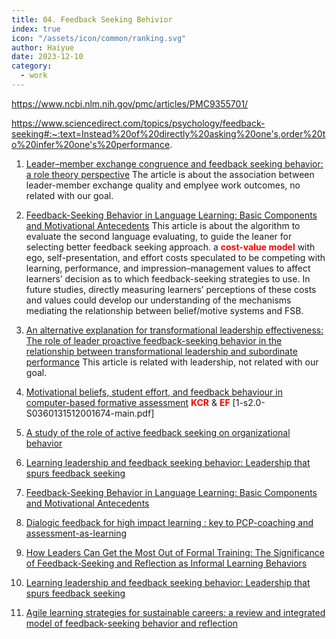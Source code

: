 ```yaml
---
title: 04. Feedback Seeking Behivior
index: true
icon: "/assets/icon/common/ranking.svg"
author: Haiyue
date: 2023-12-10
category:
  - work
---
```



https://www.ncbi.nlm.nih.gov/pmc/articles/PMC9355701/

https://www.sciencedirect.com/topics/psychology/feedback-seeking#:~:text=Instead%20of%20directly%20asking%20one's,order%20to%20infer%20one's%20performance.


01. [Leader–member exchange congruence and feedback seeking behavior: a role theory perspective](https://find.library.unisa.edu.au/discovery/fulldisplay?docid=cdi_crossref_primary_10_1108_IJOTB_07_2021_0127&context=PC&vid=61USOUTHAUS_INST:UNISA&lang=en&search_scope=MyInst_and_CI&adaptor=Primo%20Central&tab=LIBCOLL&query=any,contains,Studying%20Feedback-Seeking%20Behavior&offset=0)
    The article is about the association between leader-member exchange quality and emplyee work outcomes, no related with our goal.
02. [Feedback-Seeking Behavior in Language Learning: Basic Components and Motivational Antecedents](https://find.library.unisa.edu.au/discovery/fulldisplay?docid=cdi_proquest_journals_2178583535&context=PC&vid=61USOUTHAUS_INST:UNISA&lang=en&search_scope=MyInst_and_CI&adaptor=Primo%20Central&tab=LIBCOLL&query=any,contains,Studying%20Feedback-Seeking%20Behavior&offset=0)
     This article is about the algorithm to evaluate the second language evaluating, to guide the leaner for selecting better feedback seeking approach.
     a <span style="color:red;font-weight:bold">cost-value model</span> with ego, self-presentation, and effort costs speculated to be competing with learning, performance, and impression–management values to affect learners’ decision as to which feedback-seeking strategies to use. In future studies, directly measuring learners’ perceptions of these costs and values could develop our understanding of the mechanisms mediating the relationship between belief/motive systems and FSB.

03. [An alternative explanation for transformational leadership effectiveness: The role of leader proactive feedback-seeking behavior in the relationship between transformational leadership and subordinate performance](https://find.library.unisa.edu.au/discovery/fulldisplay?docid=cdi_proquest_journals_879043107&context=PC&vid=61USOUTHAUS_INST:UNISA&lang=en&search_scope=MyInst_and_CI&adaptor=Primo%20Central&tab=LIBCOLL&query=any,contains,Studying%20Feedback-Seeking%20Behavior&offset=0)
    This article is related with leadership, not related with our goal.
04. [Motivational beliefs, student effort, and feedback behaviour in computer-based formative assessment](https://find.library.unisa.edu.au/discovery/fulldisplay?docid=cdi_crossref_primary_10_1016_j_compedu_2012_07_007&context=PC&vid=61USOUTHAUS_INST:UNISA&lang=en&search_scope=MyInst_and_CI&adaptor=Primo%20Central&tab=LIBCOLL&query=any,contains,Studying%20Feedback-Seeking%20Behavior&offset=0)
    <span style="color:red;font-weight:bold">KCR</span> & <span style="color:red;font-weight:bold">EF</span> [1-s2.0-S0360131512001674-main.pdf]
05. [A study of the role of active feedback seeking on organizational behavior](https://find.library.unisa.edu.au/discovery/fulldisplay?docid=cdi_proquest_journals_304569218&context=PC&vid=61USOUTHAUS_INST:UNISA&lang=en&search_scope=MyInst_and_CI&adaptor=Primo%20Central&tab=LIBCOLL&query=any,contains,Studying%20Feedback-Seeking%20Behavior&offset=0)

06. [Learning leadership and feedback seeking behavior: Leadership that spurs feedback seeking](https://www.ncbi.nlm.nih.gov/pmc/articles/PMC9355701/)

07. [Feedback-Seeking Behavior in Language Learning: Basic Components and Motivational Antecedents](https://find.library.unisa.edu.au/discovery/fulldisplay?docid=cdi_proquest_journals_2178583535&context=PC&vid=61USOUTHAUS_INST:UNISA&lang=en&search_scope=MyInst_and_CI&adaptor=Primo%20Central&tab=LIBCOLL&query=any,contains,feedback%20seeking%20behavior%20on%20learning)

08. [Dialogic feedback for high impact learning : key to PCP-coaching and assessment-as-learning](https://find.library.unisa.edu.au/discovery/fulldisplay?docid=alma9916686431001831&context=L&vid=61USOUTHAUS_INST:UNISA&lang=en&search_scope=MyInst_and_CI&adaptor=Local%20Search%20Engine&tab=LIBCOLL&query=any,contains,feedback%20seeking%20behavior%20on%20learning)

09. [How Leaders Can Get the Most Out of Formal Training: The Significance of Feedback‐Seeking and Reflection as Informal Learning Behaviors](https://find.library.unisa.edu.au/discovery/fulldisplay?docid=cdi_proquest_journals_1876940140&context=PC&vid=61USOUTHAUS_INST:UNISA&lang=en&search_scope=MyInst_and_CI&adaptor=Primo%20Central&tab=LIBCOLL&query=any,contains,feedback%20seeking%20behavior%20on%20learning)

10. [Learning leadership and feedback seeking behavior: Leadership that spurs feedback seeking](https://find.library.unisa.edu.au/discovery/fulldisplay?docid=cdi_doaj_primary_oai_doaj_org_article_639fd8c60ebb4de987721ffd65f10b89&context=PC&vid=61USOUTHAUS_INST:UNISA&lang=en&search_scope=MyInst_and_CI&adaptor=Primo%20Central&tab=LIBCOLL&query=any,contains,feedback%20seeking%20behavior%20on%20learning)

11. [Agile learning strategies for sustainable careers: a review and integrated model of feedback-seeking behavior and reflection](https://find.library.unisa.edu.au/discovery/fulldisplay?docid=cdi_crossref_primary_10_1016_j_cosust_2017_07_001&context=PC&vid=61USOUTHAUS_INST:UNISA&lang=en&search_scope=MyInst_and_CI&adaptor=Primo%20Central&tab=LIBCOLL&query=any,contains,feedback%20seeking%20behavior%20on%20learning)